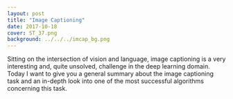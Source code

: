 ```yaml
---
layout: post
title: "Image Captioning"
date: 2017-10-18
cover: ST_37.png
background: ../../../imcap_bg.png
---
```


Sitting on the intersection of vision and language, image captioning is a very interesting and, quite unsolved, challenge in the deep learning domain. Today I want to give you a general summary about the image captioning task and an in-depth look into one of the most successful algorithms concerning this task.